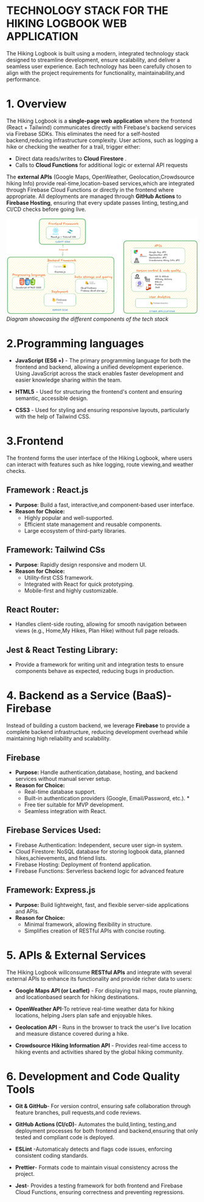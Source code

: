 # TECHNOLOGY STACK FOR THE HIKING LOGBOOK WEB APPLICATION

The Hiking Logbook is built using a modern, integrated technology stack designed to streamline development, ensure scalability, and deliver a seamless user experience. Each technology has been carefully chosen to align with the project requirements for functionality, maintainability,and performance.

# 1. Overview

The Hiking Logbook is a **single-page web application** where the frontend (React \+ Tailwind) communicates directly with Firebase's backend services via Firebase SDKs. This eliminates the need for a self-hosted backend,reducing infrastructure complexity. User actions, such as logging a hike or checking the weather for a trail, trigger either:

- Direct data reads/writes to **Cloud Firestore** .
- Calls to **Cloud Functions** for additional logic or external APl requests

The **external APls** (Google Maps, OpenWeather, Geolocation,Crowdsource hiking Info) provide real-time,location-based services,which are integrated through Firebase Cloud Functions or directly in the frontend where appropriate. All deployments are managed through **GitHub Actions** to **Firebase Hosting**, ensuring that every update passes linting, testing,and Cl/CD checks before going live.

![text](Untitled-2025-08-13-1535.png)  
                                    *Diagram showcasing the different components of the tech stack*

# 2.Programming languages
- **JavaScript \(ES6 +\)** - The primary programming language for both the frontend and backend, allowing a unified development experience. Using JavaScript across the stack enables faster development and easier knowledge sharing within the team.
     
- **HTML5** - Used for structuring the frontend's content and ensuring semantic, accessible design.
    
- **CSS3** - Used for styling and ensuring responsive layouts, particularly with the help of Tailwind CSS.

# 3.Frontend

  The frontend forms the user interface of the Hiking Logbook, where users can interact with features such as hike logging, route viewing,and weather checks.

## Framework : React.js
- **Purpose**: Build a fast, interactive,and component-based user interface.   
- **Reason for Choice:**
  - Highly popular and well-supported. 
  - Efficient state management and reusable components. 
  - Large ecosystem of third-party libraries.

## Framework: Tailwind CSs
- **Purpose**: Rapidly design responsive and modern Ul.
- **Reason for Choice:**
  - Utility-first CSS framework. 
  - Integrated with React for quick prototyping. 
  - Mobile-first and highly customizable.

## React Router:
- Handles client-side routing, allowing for smooth navigation between views (e.g., Home,My Hikes, Plan Hike) without full page reloads.

## Jest & React Testing Library:
- Provide a framework for writing unit and integration tests to ensure components behave as expected, reducing bugs in production.

# 4. Backend as a Service (BaaS)-Firebase
  Instead of building a custom backend, we leverage **Firebase** to provide a complete backend infrastructure, reducing development overhead while maintaining high reliability and scalability.

## **Firebase**
- **Purpose:** Handle authentication,database, hosting, and backend services without manual server setup.
- **Reason for Choice:**
    - Real-time database support. 
    - Built-in authentication providers (Google, Email/Password, etc.). *
    - Free tier suitable for MVP development. 
    - Seamless integration with React.

## Firebase Services Used:
- Firebase Authentication: Independent, secure user sign-in system.   
- Cloud Firestore: NoSQL database for storing logbook data, planned hikes,achievements, and friend lists.   
- Firebase Hosting: Deployment of frontend application.   
- Firebase Functions: Serverless backend logic for advanced feature

## Framework: Express.js
- **Purpose:** Build lightweight, fast, and flexible server-side applications and APls.
- **Reason for Choice:**
  - Minimal framework, allowing flexibility in structure.
  - Simplifies creation of RESTful APls with concise routing.

# 5. APls & External Services
  The Hiking Logbook willconsume **RESTful APls** and integrate with several external APls to enhance its functionality and provide richer data to users:
- **Google Maps APl (or Leaflet)** - For displaying trail maps, route planning, and locationbased search for hiking destinations.
  
- **OpenWeather APl**-To retrieve real-time weather data for hiking locations, helping Jsers plan safe and enjoyable hikes.
  
- **Geolocation APl** - Runs in the browser to track the user's live location and measure distance covered during a hike.
  
- **Crowdsource Hiking Information APl** - Provides real-time access to hiking events and activities shared by the global hiking community.

# 6. Development and Code Quality Tools

- **Git & GitHub**- For version control, ensuring safe collaboration through feature branches, pull requests,and code reviews.
   
- **GitHub Actions (Cl/cD)**- Automates the build,linting, testing,and deployment processes for both frontend and backend,ensuring that only tested and compliant code is deployed.
  
- **ESLint** -Automaticaly detects and flags code issues, enforcing consistent coding standards.
  
- **Prettier**- Formats code to maintain visual consistency across the project.
   
- **Jest**- Provides a testing framework for both frontend and Firebase Cloud Functions, ensuring correctness and preventing regressions.
